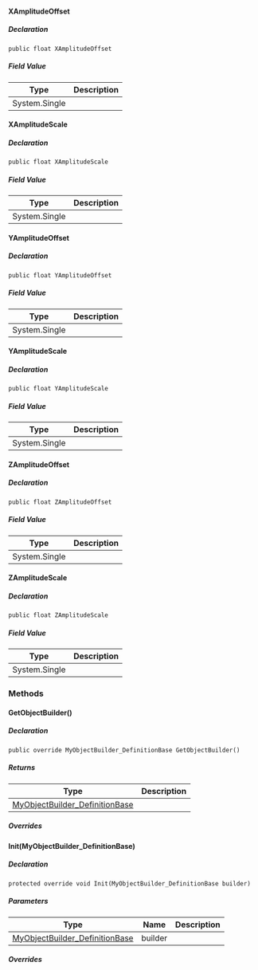 #### XAmplitudeOffset

##### Declaration

```
public float XAmplitudeOffset
```

##### Field Value

| Type | Description |
| --- | --- |
| System.Single |     |

#### XAmplitudeScale

##### Declaration

```
public float XAmplitudeScale
```

##### Field Value

| Type | Description |
| --- | --- |
| System.Single |     |

#### YAmplitudeOffset

##### Declaration

```
public float YAmplitudeOffset
```

##### Field Value

| Type | Description |
| --- | --- |
| System.Single |     |

#### YAmplitudeScale

##### Declaration

```
public float YAmplitudeScale
```

##### Field Value

| Type | Description |
| --- | --- |
| System.Single |     |

#### ZAmplitudeOffset

##### Declaration

```
public float ZAmplitudeOffset
```

##### Field Value

| Type | Description |
| --- | --- |
| System.Single |     |

#### ZAmplitudeScale

##### Declaration

```
public float ZAmplitudeScale
```

##### Field Value

| Type | Description |
| --- | --- |
| System.Single |     |

### Methods

#### GetObjectBuilder()

##### Declaration

```
public override MyObjectBuilder_DefinitionBase GetObjectBuilder()
```

##### Returns

| Type | Description |
| --- | --- |
| [MyObjectBuilder\_DefinitionBase](https://keensoftwarehouse.github.io/SpaceEngineersModAPI/api/VRage.Game.MyObjectBuilder_DefinitionBase.html) |     |

##### Overrides

#### Init(MyObjectBuilder\_DefinitionBase)

##### Declaration

```
protected override void Init(MyObjectBuilder_DefinitionBase builder)
```

##### Parameters

| Type | Name | Description |
| --- | --- | --- |
| [MyObjectBuilder\_DefinitionBase](https://keensoftwarehouse.github.io/SpaceEngineersModAPI/api/VRage.Game.MyObjectBuilder_DefinitionBase.html) | builder |     |

##### Overrides